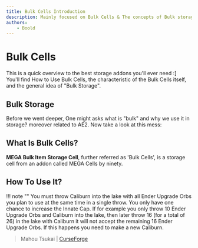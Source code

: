 ```yaml
---
title: Bulk Cells Introduction
description: Mainly focused on Bulk Cells & The concepts of Bulk storages
authors: 
    - Boold
---
```


# Bulk Cells

This is a quick overview to the best storage addons you'll ever need :] <br>
You'll find How to Use Bulk Cells, the characteristic of the Bulk Cells itself, and the general idea of "Bulk Storage".  

## Bulk Storage
Before we went deeper, One might asks what is "bulk" and why we use it in storage? moreover related to AE2.
Now take a look at this mess:


## What Is Bulk Cells?

**MEGA Bulk Item Storage Cell**, further referred as 'Bulk Cells', is a storage cell from an addon called MEGA Cells by ninety.
 
## How To Use It?





!!! note ""
    You must throw Caliburn into the lake with all Ender Upgrade Orbs you plan to use at the same time in a single throw. You only have one chance to increase the Innate Cap. 
    If for example you only throw 10 Ender Upgrade Orbs and Caliburn into the lake, then later throw 16 (for a total of 26) in the lake with Caliburn it will not accept the remaining 16 Ender Upgrade Orbs. If this happens you need to make a new Caliburn. 


> Mahou Tsukai | [CurseForge](https://legacy.curseforge.com/minecraft/mc-mods/mahou-tsukai)
